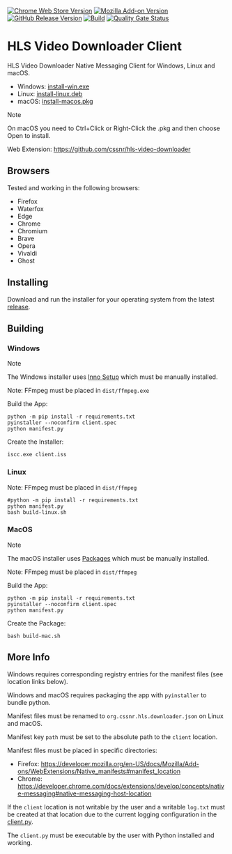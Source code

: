 [![Chrome Web Store Version](https://img.shields.io/chrome-web-store/v/mpmiiaolodhanoalpjncddpmnkbjicbo?label=chrome&logo=googlechrome)](https://chromewebstore.google.com/detail/hls-video-downloader/mpmiiaolodhanoalpjncddpmnkbjicbo)
[![Mozilla Add-on Version](https://img.shields.io/amo/v/hls-video-downloader?label=firefox&logo=firefox)](https://addons.mozilla.org/addon/hls-video-downloader)
[![GitHub Release Version](https://img.shields.io/github/v/release/cssnr/hls-downloader-client?logo=github)](https://github.com/cssnr/hls-downloader-client/releases/latest)
[![Build](https://github.com/cssnr/hls-downloader-client/actions/workflows/build.yaml/badge.svg)](https://github.com/cssnr/hls-downloader-client/actions/workflows/build.yaml)
[![Quality Gate Status](https://sonarcloud.io/api/project_badges/measure?project=cssnr_hls-downloader-client&metric=alert_status)](https://sonarcloud.io/summary/new_code?id=cssnr_hls-downloader-client)

# HLS Video Downloader Client

HLS Video Downloader Native Messaging Client for Windows, Linux and macOS.

- Windows: [install-win.exe](https://github.com/cssnr/hls-downloader-client/releases/latest/download/install-win.exe)
- Linux: [install-linux.deb](https://github.com/cssnr/hls-downloader-client/releases/latest/download/install-linux.deb)
- macOS: [install-macos.pkg](https://github.com/cssnr/hls-downloader-client/releases/latest/download/install-macos.pkg)

> [!NOTE]  
> On macOS you need to Ctrl+Click or Right-Click the .pkg and then choose Open to install.

Web Extension: https://github.com/cssnr/hls-video-downloader

## Browsers

Tested and working in the following browsers:

- Firefox
- Waterfox
- Edge
- Chrome
- Chromium
- Brave
- Opera
- Vivaldi
- Ghost

## Installing

Download and run the installer for your operating system from the latest
[release](https://github.com/cssnr/hls-downloader-client/releases/latest).

## Building

### Windows

> [!NOTE]  
> The Windows installer uses [Inno Setup](https://jrsoftware.org/isinfo.php)
> which must be manually installed.

Note: FFmpeg must be placed in `dist/ffmpeg.exe`

Build the App:

```shell
python -m pip install -r requirements.txt
pyinstaller --noconfirm client.spec
python manifest.py
```

Create the Installer:

```shell
iscc.exe client.iss
```

### Linux

Note: FFmpeg must be placed in `dist/ffmpeg`

```shell
#python -m pip install -r requirements.txt
python manifest.py
bash build-linux.sh
```

### MacOS

> [!NOTE]  
> The macOS installer uses [Packages](http://s.sudre.free.fr/Software/Packages/about.html)
> which must be manually installed.

Note: FFmpeg must be placed in `dist/ffmpeg`

Build the App:

```shell
python -m pip install -r requirements.txt
pyinstaller --noconfirm client.spec
python manifest.py
```

Create the Package:

```shell
bash build-mac.sh
```

## More Info

Windows requires corresponding registry entries for the manifest files (see location links below).

Windows and macOS requires packaging the app with `pyinstaller` to bundle python.

Manifest files must be renamed to `org.cssnr.hls.downloader.json` on Linux and macOS.

Manifest key `path` must be set to the absolute path to the `client` location.

Manifest files must be placed in specific directories:

- Firefox: https://developer.mozilla.org/en-US/docs/Mozilla/Add-ons/WebExtensions/Native_manifests#manifest_location
- Chrome: https://developer.chrome.com/docs/extensions/develop/concepts/native-messaging#native-messaging-host-location

If the `client` location is not writable by the user and a writable `log.txt`
must be created at that location due to the current logging configuration in the [client.py](src%2Fclient.py).

The `client.py` must be executable by the user with Python installed and working.
